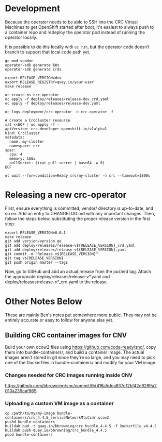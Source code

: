# Development

Because the operator needs to be able to SSH into the CRC Virtual
Machines to get OpenShift started after boot, it's easiest to always
push to a container repo and redeploy the operator pod instead of
running the operator locally.

It is possible to do this locally with `oc rsh`, but the operator code
doesn't branch to support that local code path yet.

```
go mod vendor
operator-sdk generate k8s
operator-sdk generate crds

export RELEASE_VERSION=dev
export RELEASE_REGISTRY=quay.io/your-user
make release

oc create ns crc-operator
oc apply -f deploy/releases/release-dev_crd.yaml
oc apply -f deploy/releases/release-dev.yaml

oc logs deployment/crc-operator -n crc-operator -f

# Create a CrcCluster resource
cat <<EOF | oc apply -f -
apiVersion: crc.developer.openshift.io/v1alpha1
kind: CrcCluster
metadata:
  name: my-cluster
  namespace: crc
spec:
  cpu: 4
  memory: 16Gi
  pullSecret: $(cat pull-secret | base64 -w 0)
EOF

oc wait --for=condition=Ready crc/my-cluster -n crc --timeout=1800s
```


# Releasing a new crc-operator

First, ensure everything is committed, vendor/ directory is
up-to-date, and so on. Add an entry to CHANGELOG.md with any important
changes. Then, follow the steps below, substituting the proper release
version in the first step:

```
export RELEASE_VERSION=0.0.1
make release
git add version/version.go
git add deploy/releases/release-v${RELEASE_VERSION}_crd.yaml 
git add deploy/releases/release-v${RELEASE_VERSION}.yaml
git commit -m "Release v${RELEASE_VERSION}"
git tag v${RELEASE_VERSION}
git push origin master --tags
```

Now, go to GitHub and add an actual release from the pushed
tag. Attach the appropriate deploy/releases/release-v*.yaml and
deploy/releases/release-v*_crd.yaml to the release.

# Other Notes Below

These are mainly Ben's notes put somewhere more public. They may not
be entirely accurate or easy to follow for anyone else yet.

## Building CRC container images for CNV

Build your own qcow2 files using https://github.com/code-ready/snc/,
copy them into bundle-containers/, and build a container image. The
actual images aren't stored in git since they're so large, and you may
need to pick one of the Dockerfiles in bundle-containers/ and modify
for your VM image.

### Changes needed for CRC images running inside CNV

https://github.com/bbrowning/snc/commit/6d416a5dca837ef2bf42c6269a2010a239caf965


### Uploading a custom VM image as a container

    cp /path/to/my/my-image bundle-containers/crc_4.4.5_serviceNetworkMtuCidr.qcow2
    pushd bundle-containers
    buildah bud -t quay.io/bbrowning/crc_bundle_4.4.5 -f Dockerfile_v4.4.5
    buildah push quay.io/bbrowning/crc_bundle_4.4.5
    popd bundle-containers
